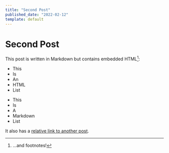 ```yaml
---
title: "Second Post"
published_date: "2022-02-12"
template: default
---
```


# Second Post

This post is written in Markdown but contains embedded HTML[^1]:

<ul>
<li>This</li>
<li>Is</li>
<li>An</li>
<li>HTML</li>
<li>List</li>
</ul>

- This
- Is
- A
- Markdown
- List

It also has a [relative link to another post](/posts/unpopular-opinion/).

[^1]: ...and footnotes!
